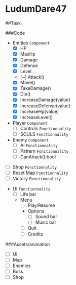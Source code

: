 # LudumDare47

##Task

###Code
- Entities `Component`
    - [x] HP
    - [x] MaxHp
    - [x] Damage
    - [x] Defense
    - [x] Level
    - [~] Attack()
    - [x] Move()
    - [x] TakeDamage()
    - [x] Die()
    - [x] IncreaseDamage(value)
    - [x] IncreaseDefense(value)
    - [x] IncreaseHp(value)
    - [x] IncreaseLevel()

- Player `Component`
   - [ ] Controls `Fonctionnality`
   - [ ] SOULS `Fonctionnality`

- Enemy `Component`
  - [ ] AI `Fonctionnality`
  - [ ] Pattern `Fonctionnality`
  - [ ] CanAttack():bool

- [ ] Shop `Fonctionnality`
- [ ] Reset Map `Fonctionnality`
- [ ] Victory `Fonctionnality`
- UI `Fonctionnality`
    - [ ] Life bar
    - Menu
        - [ ] Play/Resume
        - Options
            - [ ] Sound bar
            - [ ] Music bar
        - [ ] Quit
        - [ ] Credits

###Assets/animation
- [ ] UI
- [ ] Map
- [ ] Enemies
- [ ] Boss
- [ ] Shop